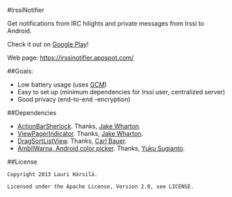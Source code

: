 #IrssiNotifier

Get notifications from IRC hilights and private messages from Irssi to Android.

Check it out on [Google Play](https://play.google.com/store/apps/details?id=fi.iki.murgo.irssinotifier)!

Web page: https://irssinotifier.appspot.com/

##Goals:

- Low battery usage (uses [GCM](http://developer.android.com/guide/google/gcm/index.html))
- Easy to set up (minimum dependencies for Irssi user, centralized server)
- Good privacy (end-to-end -encryption)

##Dependencies

- [ActionBarSherlock](https://github.com/JakeWharton/ActionBarSherlock). Thanks, [Jake Wharton](https://github.com/JakeWharton).
- [ViewPagerIndicator](https://github.com/JakeWharton/Android-ViewPagerIndicator/). Thanks, [Jake Wharton](https://github.com/JakeWharton).
- [DragSortListView](https://github.com/bauerca/drag-sort-listview). Thanks, [Carl Bauer](https://github.com/bauerca).
- [AmbilWarna, Android color picker](https://code.google.com/p/android-color-picker/). Thanks, [Yuku Sugianto](https://code.google.com/u/yukuku/).

##License

    Copyright 2013 Lauri Härsilä.

    Licensed under the Apache License, Version 2.0, see LICENSE.
